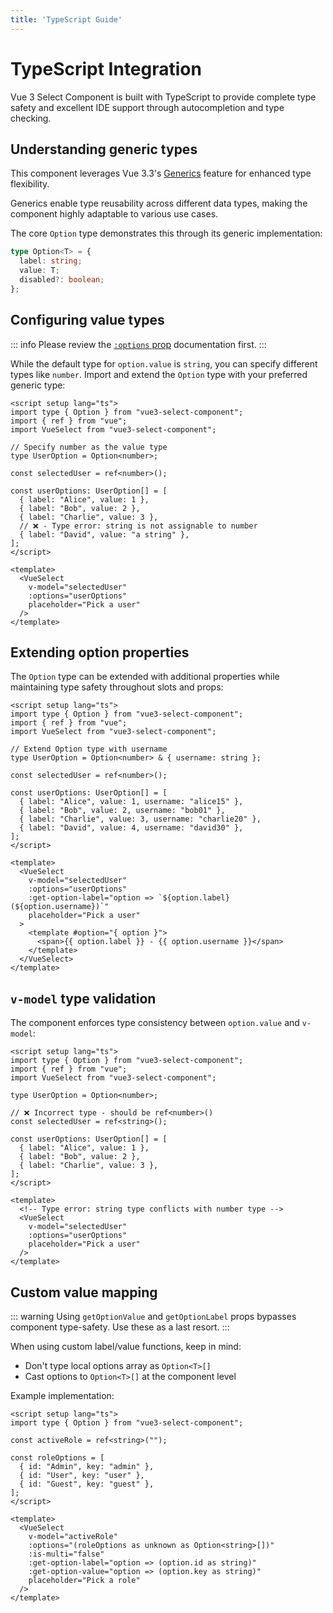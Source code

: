 ```yaml
---
title: 'TypeScript Guide'
---
```


# TypeScript Integration

Vue 3 Select Component is built with TypeScript to provide complete type safety and excellent IDE support through autocompletion and type checking.

## Understanding generic types

This component leverages Vue 3.3's [Generics](https://vuejs.org/api/sfc-script-setup.html#generics) feature for enhanced type flexibility.

Generics enable type reusability across different data types, making the component highly adaptable to various use cases.

The core `Option` type demonstrates this through its generic implementation:

```ts
type Option<T> = {
  label: string;
  value: T;
  disabled?: boolean;
};
```

## Configuring value types

::: info
Please review the [`:options` prop](/props#options) documentation first.
:::

While the default type for `option.value` is `string`, you can specify different types like `number`. Import and extend the `Option` type with your preferred generic type:

```vue
<script setup lang="ts">
import type { Option } from "vue3-select-component";
import { ref } from "vue";
import VueSelect from "vue3-select-component";

// Specify number as the value type
type UserOption = Option<number>;

const selectedUser = ref<number>();

const userOptions: UserOption[] = [
  { label: "Alice", value: 1 },
  { label: "Bob", value: 2 },
  { label: "Charlie", value: 3 },
  // ❌ - Type error: string is not assignable to number
  { label: "David", value: "a string" },
];
</script>

<template>
  <VueSelect
    v-model="selectedUser"
    :options="userOptions"
    placeholder="Pick a user"
  />
</template>
```

## Extending option properties

The `Option` type can be extended with additional properties while maintaining type safety throughout slots and props:

```vue
<script setup lang="ts">
import type { Option } from "vue3-select-component";
import { ref } from "vue";
import VueSelect from "vue3-select-component";

// Extend Option type with username
type UserOption = Option<number> & { username: string };

const selectedUser = ref<number>();

const userOptions: UserOption[] = [
  { label: "Alice", value: 1, username: "alice15" },
  { label: "Bob", value: 2, username: "bob01" },
  { label: "Charlie", value: 3, username: "charlie20" },
  { label: "David", value: 4, username: "david30" },
];
</script>

<template>
  <VueSelect
    v-model="selectedUser"
    :options="userOptions"
    :get-option-label="option => `${option.label} (${option.username})`"
    placeholder="Pick a user"
  >
    <template #option="{ option }">
      <span>{{ option.label }} - {{ option.username }}</span>
    </template>
  </VueSelect>
</template>
```

## `v-model` type validation

The component enforces type consistency between `option.value` and `v-model`:

```vue
<script setup lang="ts">
import type { Option } from "vue3-select-component";
import { ref } from "vue";
import VueSelect from "vue3-select-component";

type UserOption = Option<number>;

// ❌ Incorrect type - should be ref<number>()
const selectedUser = ref<string>();

const userOptions: UserOption[] = [
  { label: "Alice", value: 1 },
  { label: "Bob", value: 2 },
  { label: "Charlie", value: 3 },
];
</script>

<template>
  <!-- Type error: string type conflicts with number type -->
  <VueSelect
    v-model="selectedUser"
    :options="userOptions"
    placeholder="Pick a user"
  />
</template>
```

## Custom value mapping

::: warning
Using `getOptionValue` and `getOptionLabel` props bypasses component type-safety. Use these as a last resort.
:::

When using custom label/value functions, keep in mind:

- Don't type local options array as `Option<T>[]`
- Cast options to `Option<T>[]` at the component level

Example implementation:

```vue
<script setup lang="ts">
import type { Option } from "vue3-select-component";

const activeRole = ref<string>("");

const roleOptions = [
  { id: "Admin", key: "admin" },
  { id: "User", key: "user" },
  { id: "Guest", key: "guest" },
];
</script>

<template>
  <VueSelect
    v-model="activeRole"
    :options="(roleOptions as unknown as Option<string>[])"
    :is-multi="false"
    :get-option-label="option => (option.id as string)"
    :get-option-value="option => (option.key as string)"
    placeholder="Pick a role"
  />
</template>
```
